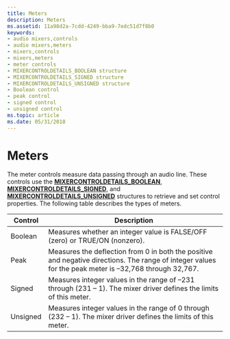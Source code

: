 ```yaml
---
title: Meters
description: Meters
ms.assetid: 11a98d2a-7cdd-4249-bba9-7edc51d7f8b0
keywords:
- audio mixers,controls
- audio mixers,meters
- mixers,controls
- mixers,meters
- meter controls
- MIXERCONTROLDETAILS_BOOLEAN structure
- MIXERCONTROLDETAILS_SIGNED structure
- MIXERCONTROLDETAILS_UNSIGNED structure
- Boolean control
- peak control
- signed control
- unsigned control
ms.topic: article
ms.date: 05/31/2018
---
```


# Meters

The meter controls measure data passing through an audio line. These controls use the [**MIXERCONTROLDETAILS\_BOOLEAN**](https://msdn.microsoft.com/en-us/library/Dd757295(v=VS.85).aspx), [**MIXERCONTROLDETAILS\_SIGNED**](https://msdn.microsoft.com/en-us/library/Dd757297(v=VS.85).aspx), and [**MIXERCONTROLDETAILS\_UNSIGNED**](https://msdn.microsoft.com/en-us/library/Dd757298(v=VS.85).aspx) structures to retrieve and set control properties. The following table describes the types of meters.



| Control  | Description                                                                                                                                            |
|----------|--------------------------------------------------------------------------------------------------------------------------------------------------------|
| Boolean  | Measures whether an integer value is FALSE/OFF (zero) or TRUE/ON (nonzero).                                                                            |
| Peak     | Measures the deflection from 0 in both the positive and negative directions. The range of integer values for the peak meter is –32,768 through 32,767. |
| Signed   | Measures integer values in the range of –231 through (231 – 1). The mixer driver defines the limits of this meter.                                     |
| Unsigned | Measures integer values in the range of 0 through (232 – 1). The mixer driver defines the limits of this meter.                                        |



 

 

 




